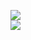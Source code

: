 [![](https://img.shields.io/badge/Made%20With-Github%20Spray-lightgrey.svg?style=for-the-badge&logo=github)](https://github.com/Annihil/github-spray#25293)  
[![](https://i.imgur.com/2DrTn0Z.gif)](https://github.com/Annihil/github-spray)